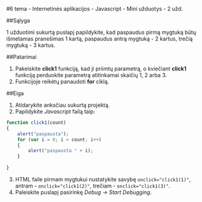 ﻿#6 tema - Internetinės aplikacijos - Javascript - Mini užduotys - 2 užd.

##Sąlyga

1 užduotimi sukurtą puslapį papildykite, kad paspaudus pirmą mygtuką būtų išmetamas pranešimas 1 kartą, paspaudus antrą mygtuką -  2 kartus, trečią mygtuką - 3 kartus.

##Patarimai

1. Pakeiskite **click1** funkciją, kad ji priimtų parametrą, o kviečiant **click1** funkciją perduokite parametrą atitinkamai skaičių 1, 2 arba 3.
2. Funkcijoje reikėtų panaudoti **for** ciklą.

##Eiga

1. Atidarykite anksčiau sukurtą projektą.
4. Papildykite *Javascript* failą taip:
```javascript
function click1(count)
{
	alert("paspausta");
	for (var i = 0; i < count; i++)
	{
		alert("paspausta " + i);
	}
	
}
```
3. HTML faile pirmam mygtukui nustatykite savybę `onclick="click1(1)"`, antram - `onclick="click1(2)"`, trečiam - `onclick="click1(3)"`.
4. Paleiskite puslapį pasirinkę *Debug -> Start Debugging*.